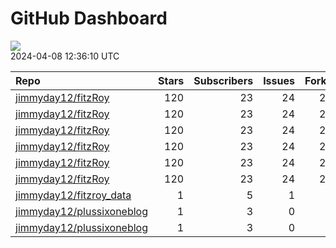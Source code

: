 GitHub Dashboard
================

![](https://github.com/jimmyday12/status/workflows/Render%20Status/badge.svg)  
2024-04-08 12:36:10 UTC

| Repo                                                                      | Stars | Subscribers | Issues | Forks | Status                                                                                                                                                               | Commit                                                                                                                                                                                                         |
|:--------------------------------------------------------------------------|------:|------------:|-------:|------:|:---------------------------------------------------------------------------------------------------------------------------------------------------------------------|:---------------------------------------------------------------------------------------------------------------------------------------------------------------------------------------------------------------|
| [jimmyday12/fitzRoy](https://github.com/jimmyday12/fitzRoy)               |   120 |          23 |     24 |    28 | [![](https://github.com/jimmyday12/fitzRoy/workflows/R-CMD-check/badge.svg)](https://github.com/jimmyday12/fitzRoy/actions/runs/8524201528)                          | <a href="https://github.com/jimmyday12/fitzRoy/commit/55d36f274323982f08e713f2bf8ddc7fa6ddc758" title="updating license">55d36f</a>                                                                            |
| [jimmyday12/fitzRoy](https://github.com/jimmyday12/fitzRoy)               |   120 |          23 |     24 |    28 | [![](https://github.com/jimmyday12/fitzRoy/workflows/pkgdown/badge.svg)](https://github.com/jimmyday12/fitzRoy/actions/runs/8353816205)                              | <a href="https://github.com/jimmyday12/fitzRoy/commit/55d36f274323982f08e713f2bf8ddc7fa6ddc758" title="updating license">55d36f</a>                                                                            |
| [jimmyday12/fitzRoy](https://github.com/jimmyday12/fitzRoy)               |   120 |          23 |     24 |    28 | [![](https://github.com/jimmyday12/fitzRoy/workflows/Commands/badge.svg)](https://github.com/jimmyday12/fitzRoy/actions/runs/5781215183)                             | <a href="https://github.com/jimmyday12/fitzRoy/commit/386f9c9f12d787d1f0fe429ff669ec3853b6f8f8" title="Merge pull request #205 from peteowen1/main">386f9c</a>                                                 |
| [jimmyday12/fitzRoy](https://github.com/jimmyday12/fitzRoy)               |   120 |          23 |     24 |    28 | [![](https://github.com/jimmyday12/fitzRoy/workflows/Render%20README/badge.svg)](https://github.com/jimmyday12/fitzRoy/actions/runs/4310991314)                      | <a href="https://github.com/jimmyday12/fitzRoy/commit/07c80e1461c26d48ab46510f49f5d973ebe8cbdf" title="Increment version number to 1.3.0">07c80e</a>                                                           |
| [jimmyday12/fitzRoy](https://github.com/jimmyday12/fitzRoy)               |   120 |          23 |     24 |    28 | [![](https://github.com/jimmyday12/fitzRoy/workflows/test-coverage/badge.svg)](https://github.com/jimmyday12/fitzRoy/actions/runs/8353816201)                        | <a href="https://github.com/jimmyday12/fitzRoy/commit/55d36f274323982f08e713f2bf8ddc7fa6ddc758" title="updating license">55d36f</a>                                                                            |
| [jimmyday12/fitzRoy](https://github.com/jimmyday12/fitzRoy)               |   120 |          23 |     24 |    28 | [![](https://github.com/jimmyday12/fitzRoy/actions/workflows/pages/pages-build-deployment/badge.svg)](https://github.com/jimmyday12/fitzRoy/actions/runs/8353831438) | <a href="https://github.com/jimmyday12/fitzRoy/commit/eaf2b16a5b6e1802c18189ed380fedb385ef1771" title="Deploying to gh-pages from @ jimmyday12/fitzRoy@55d36f274323982f08e713f2bf8ddc7fa6ddc758 🚀">eaf2b1</a> |
| [jimmyday12/fitzroy_data](https://github.com/jimmyday12/fitzroy_data)     |     1 |           5 |      1 |     0 | [![](https://github.com/jimmyday12/fitzroy_data/workflows/get%20new%20data/badge.svg)](https://github.com/jimmyday12/fitzroy_data/actions/runs/8589040365)           | <a href="https://github.com/jimmyday12/fitzroy_data/commit/8179be0251c9da94c7700b5defa4e9e988d37d08" title="updating weekly_data_process">8179be</a>                                                           |
| [jimmyday12/plussixoneblog](https://github.com/jimmyday12/plussixoneblog) |     1 |           3 |      0 |     1 | [![](https://github.com/jimmyday12/plussixoneblog/workflows/update%20data/badge.svg)](https://github.com/jimmyday12/plussixoneblog/actions/runs/8598972880)          | <a href="https://github.com/jimmyday12/plussixoneblog/commit/ab87ea079b1e9b1586a62548a66fc026db238bd8" title="updating weekly data">ab87ea</a>                                                                 |
| [jimmyday12/plussixoneblog](https://github.com/jimmyday12/plussixoneblog) |     1 |           3 |      0 |     1 | [![](https://github.com/jimmyday12/plussixoneblog/workflows/Monash%20Tips/badge.svg)](https://github.com/jimmyday12/plussixoneblog/actions/runs/8531537892)          | <a href="https://github.com/jimmyday12/plussixoneblog/commit/cd06f97aebb419b8c91d35e0b1fc58d10f7dd892" title="updating weekly data">cd06f9</a>                                                                 |
